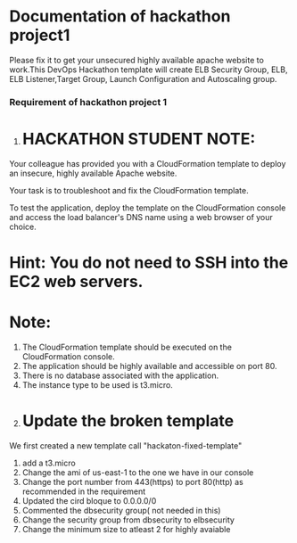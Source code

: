 # Documentation of hackathon project1 
Please fix it to get your unsecured highly available apache website to work.This DevOps Hackathon template will create ELB Security Group, ELB, ELB Listener,Target Group, Launch Configuration and Autoscaling group.

### Requirement of hackathon project 1
1. # HACKATHON STUDENT NOTE:

Your colleague has provided you with a CloudFormation template to deploy an insecure, highly available Apache website.

Your task is to troubleshoot and fix the CloudFormation template.

To test the application, deploy the template on the CloudFormation console and access the load balancer's DNS name using a web browser of your choice. 
# Hint: You do not need to SSH into the EC2 web servers.


# Note:

1) The CloudFormation template should be executed on the CloudFormation console.
2) The application should be highly available and accessible on port 80.
3) There is no database associated with the application.
4) The instance type to be used is t3.micro.

2. # Update the broken template
 We first created a new template call "hackaton-fixed-template" 
1) add a t3.micro
2) Change the ami of us-east-1 to the one we have in our console 
3) Change the port number from 443(https) to port 80(http) as recommended in the requirement
4) Updated the cird bloque to 0.0.0.0/0 
5) Commented the dbsecurity group( not needed in this)
6) Change the security group from dbsecurity to elbsecurity 
7) Change the minimum size to atleast 2 for highly avaiable 

